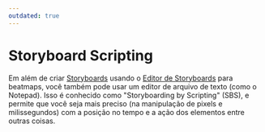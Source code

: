 ```yaml
---
outdated: true
---
```


# Storyboard Scripting

Em além de criar [Storyboards](/wiki/Storyboard) usando o [Editor de Storyboards](/wiki/Beatmap_Editor/Design) para beatmaps, você também pode usar um editor de arquivo de texto (como o Notepad). Isso é conhecido como "Storyboarding by Scripting" (SBS), e permite que você seja mais preciso (na manipulação de pixels e milissegundos) com a posição no tempo e a ação dos elementos entre outras coisas.
